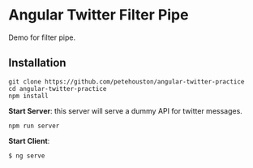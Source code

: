 # Angular Twitter Filter Pipe

Demo for filter pipe.

## Installation

```
git clone https://github.com/petehouston/angular-twitter-practice
cd angular-twitter-practice
npm install
```

**Start Server**: this server will serve a dummy API for twitter messages.

```
npm run server
```

**Start Client**:

```
$ ng serve
```
